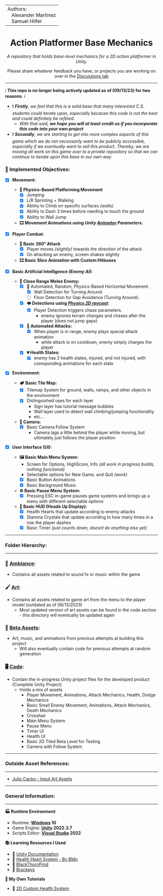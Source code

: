 
<table>
  <tr>
    <td>Authors:<br>
      &nbsp;&nbsp;&nbsp;Alexander Martinez<br>
      &nbsp;&nbsp;&nbsp;Samuel Hilfer</td>
  </tr>
</table>

<h1 align="center">Action Platformer Base Mechanics</h1>
<p align="center"><i>A repository that holds base-level mechanics for a 2D action platformer in Unity.</i></p>
<p align="center">Please share whatever feedback you have, or projects you are working on over in the <a href="https://github.com/GrowingPaigns/15-Minutes-From-Jupiter/discussions">Discussions tab</a></p>

---

:information_source: **This repo is no longer being actively updated as of (09/13/23) for two reasons**. :information_source:
- ❗ _**Firstly**, we feel that this is a solid base that many interested C.S. students could iterate upon, especially because this code is not the best and could definitely be refined._
    - _With that said, **we hope you will at least credit us if you incorporate this code into your own project**_
- ❗ _**Secondly**, we are starting to get into more complex aspects of this game which we do not necessarily want to be publicly accessible, especially if we eventually want to sell this product. Thereby, we are moving all work on this game over to a private repository so that we can continue to iterate upon this base in our own way_

### 🎯 Implemented Objectives:
- [x] **Movement:**
  - **🏃 Physics-Based Platforming Movement**
    - [X] Jumping
    - [X] L/R Sprinting + Walking
    - [X] Ability to Climb on specific surfaces _(walls)_
    - [X] Ability to Dash 3 times before needing to touch the ground
    - [X] Ability to Wall Jump     
  - **🎞️ Movement Animations _using Unity [Animator](https://docs.unity3d.com/Manual/AnimatorWindow.html) Parameters_.**

- [x] **Player Combat:**
    - **🏹 Basic 360° Attack**
      - [X] Player moves _(slightly)_ towards the direction of the attack
      - [X] On attacking an enemy, screen shakes slightly 
    - **🎞️ Basic Slice Animation with Custom Hitboxes**

- [x] **Basic Artificial Intelligence _(Enemy AI)_:**
    - **👿 Close Range Melee Enemy:**
        - [x] 🏃 Automated, Random, Physics-Based Horizontal Movement.
          - [x] Wall Detection for Turning Around.
          - [ ] Floor Detection for Gap Avoidance (Turning Around).
        - [x] **👁️ Detections using _[Physics 2D raycast](https://docs.unity3d.com/ScriptReference/Physics2D.Raycast.html)_:**
          - [x] Player Detection triggers chase parameters.
            - enemy ignores terrain changes and chases after the player (does not jump gaps) 
        - [x] **🏹 Automated Attacks:**
          - [X] When player is in range, enemy plays special attack animation
            - while attack is on cooldown, enemy simply charges the player
        - [x] **💔 Health States:**
          - [X] enemy has 2 health states, injured, and not injured, with coresponding animations for each state 

- [x] **Environment:**
  - **🏕️ Basic Tile Map:**
    - [X] Tilemap System for ground, walls, ramps, and other objects in the environment
    - [X] Distinguished uses for each layer
      - Sign layer has tutorial message bubbles
      - Wall layer used to detect wall climbing/jumping functionality
      - etc...
   - **🎥 Camera:**
     - [X] Basic Camera Follow System
       - Camera lags a little behind the player while moving, but ultimately just follows the player position   

- [X] **User Interface (UI):**
  - **🖼️ Basic Main Menu System:**
    - Screen for Options, HighScore, Info _(all work in progress builds, nothing functional)_
    - Selectable options for New Game, and Quit _(work)_
    - [X] Basic Button Animations
    - [X] Basic Background Music
  - **⚙️ Basic Pause Menu System:**
    - [X] Pressing ESC in-game pauses game systems and brings up a menu with different selectable options
  - **🔲 Basic HUD (Heads Up Display):**
    - [X] Health Hearts that update according to enemy attacks
    - [X] Stamina Crystals that update according to how many times in a row the player dashes
    - [X] Basic Timer _(just counts down, doesnt do anything else yet)_ 
---
### Folder Hierarchy: 
---
### 🎵 [Ambiance](https://github.com/GrowingPaigns/15-Minutes-From-Jupiter/tree/main/Ambiance): 
- Contains all assets related to sound fx or music within the game

### 🖌️ [Art](https://github.com/GrowingPaigns/15-Minutes-From-Jupiter/tree/main/Art):
- Contains all assets related to game art from the menu to the player model (outdated as of 06/13/2023)
    - Most updated version of art assets can be found in the code section - this directory will eventually be updated again 

### 💽 [Beta Assets](https://github.com/GrowingPaigns/15-Minutes-From-Jupiter/tree/main/Beta%20Assets):
- Art, music, and animations from previous attempts at building this project
    - Will also eventually contain code for previous attempts at random generation

### 🖥️ [Code](https://github.com/GrowingPaigns/15-Minutes-From-Jupiter/tree/main/Code):
- Contain the in-progress Unity project files for the developed product (Complete Unity Project)
    - Holds a mix of assets
        - Player Movement, Animations, Attack Mechanics, Health, Dodge Mechanics
        - Basic Small Enemy Movement, Animations, Attack Mechanics, Death Mechanics
        - Crosshair
        - Main Menu System
        - Pause Menu
        - Timer UI
        - Health UI
        - Basic 2D Tiled Beta Level for Testing
        - Camera with Follow System 
---      
### Outside Asset References:
---
- [Julio Cacko - Input Art Assets](https://juliocacko.itch.io/free-input-prompts) 

---      
### General Information:
---

**🏭 Runtime Environment**

- Runtime: **[Windows](https://www.microsoft.com/en-us/windows) 10**
- Game Engine: **[Unity](https://unity.com/releases/editor/whats-new/2022.3.7) 2022.3.7**
- Scripts Editor: **[Visual Studio](https://visualstudio.microsoft.com) 2022**

**📚 Learning Resources I Used**

- 📕 [Unity Documentation](https://docs.unity.com)
- 📼 [Health Heart System - By BMo](https://www.youtube.com/watch?v=5NViMw-ALAo)
- 📼 [BlackThornProd](https://www.youtube.com/@Blackthornprod)
- 📼 [Brackeys](https://www.youtube.com/@Brackeys)

**📄 My Own Tutorials**
- 📼 [2D Custom Health System](https://www.youtube.com/watch?v=sAy0K5W9Woc)
